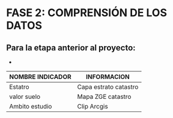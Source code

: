 
# FASE 2: COMPRENSIÓN DE LOS DATOS
## Para la etapa anterior al proyecto:

*
|NOMBRE INDICADOR|INFORMACION|
|-----|----|
|Estatro|Capa estrato catastro|
|valor suelo|Mapa ZGE catastro|
|Ambito estudio|Clip Arcgis|

